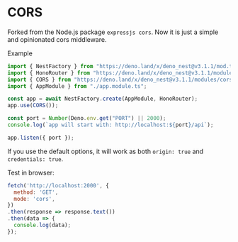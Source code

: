 # CORS

Forked from the Node.js package `expressjs cors`. Now it is just a simple and opinionated cors middleware.

Example

```ts
import { NestFactory } from "https://deno.land/x/deno_nest@v3.1.1/mod.ts";
import { HonoRouter } from "https://deno.land/x/deno_nest@v3.1.1/modules/hono/mod.ts";
import { CORS } from "https://deno.land/x/deno_nest@v3.1.1/modules/cors/mod.ts";
import { AppModule } from "./app.module.ts";

const app = await NestFactory.create(AppModule, HonoRouter);
app.use(CORS());

const port = Number(Deno.env.get("PORT") || 2000);
console.log(`app will start with: http://localhost:${port}/api`);

app.listen({ port });
```

If you use the default options, it will work as both `origin: true` and `credentials: true`.

Test in browser:

```js
fetch('http://localhost:2000', {
  method: 'GET',
  mode: 'cors',
})
.then(response => response.text())
.then(data => {
  console.log(data);
});
```

